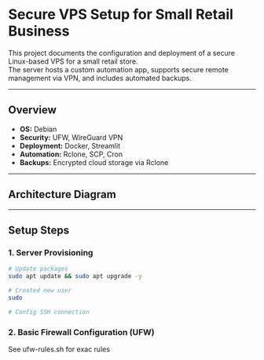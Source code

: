 # Secure VPS Setup for Small Retail Business

This project documents the configuration and deployment of a secure Linux-based VPS for a small retail store.  
The server hosts a custom automation app, supports secure remote management via VPN, and includes automated backups.

---

## Overview
- **OS:** Debian
- **Security:** UFW, WireGuard VPN
- **Deployment:** Docker, Streamlit
- **Automation:** Rclone, SCP, Cron
- **Backups:** Encrypted cloud storage via Rclone

---

## Architecture Diagram


---

## Setup Steps

### 1. Server Provisioning
```bash
# Update packages
sudo apt update && sudo apt upgrade -y

# Created new user
sudo

# Config SSH connection
```

### 2. Basic Firewall Configuration (UFW)
See ufw-rules.sh for exac rules

